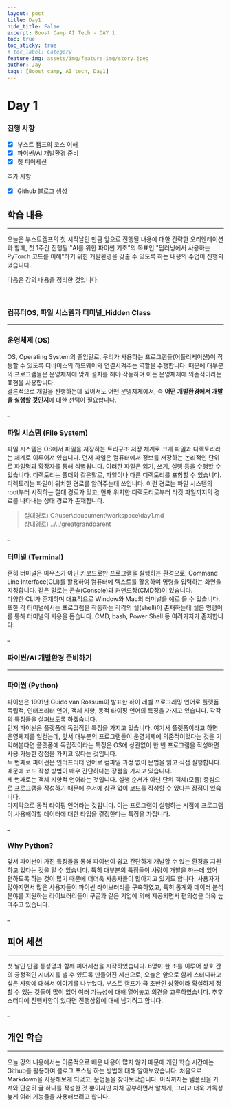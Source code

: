 ```yaml
---
layout: post
title: Day1
hide_title: False
excerpt: Boost Camp AI Tech - DAY 1
toc: true
toc_sticky: true
# toc_label: Category
feature-img: assets/img/feature-img/story.jpeg
author: Jay
tags: [Boost camp, AI tech, Day1]
---
```


# Day 1

### 진행 사항
  - [x] 부스트 캠프의 코스 이해
  - [x] 파이썬/AI 개발환경 준비
  - [x] 첫 피어세션
   
   추가 사항
  - [x] Github 블로그 생성


## 학습 내용
---
오늘은 부스트캠프의 첫 시작날인 만큼 앞으로 진행될 내용에 대한 간략한 오리엔테이션과 함께, 첫 1주간 진행될 "AI를 위한 파이썬 기초"의 목표인 "딥러닝에서 사용하는 PyTorch 코드를 이해"하기 위한 개발환경을 갖출 수 있도록 하는 내용의 수업이 진행되었습니다.

다음은 강의 내용을 정리한 것입니다.

_   

### 컴퓨터OS, 파일 시스템과 터미널_**Hidden Class**
---
### **운영체제 (OS)**
OS, Operating System의 줄임말로, 우리가 사용하는 프로그램들(어플리케이션)이 작동할 수 있도록 디바이스의 하드웨어와 연결시켜주는 역할을 수행합니다. 때문에 대부분의 프로그램들은 운영체제에 맞게 설치를 해야 작동하며 이는 운영체제에 의존적이라는 표현을 사용합니다.  
결론적으로 개발을 진행하는데 있어서도 어떤 운영체제에서, 즉 **어떤 개발환경에서 개발을 실행할 것인지**에 대한 선택이 필요합니다.

_

### **파일 시스템 (File System)**
파일 시스템은 OS에서 파일을 저장하는 트리구조 저장 체계로 크게 파일과 디렉토리라는 체계로 이루어져 있습니다. 먼저 파일은 컴퓨터에서 정보를 저장하는 논리적인 단위로 파일명과 확장자를 통해 식별됩니다. 이러한 파일은 읽기, 쓰기, 실행 등을 수행할 수 있습니다. 디렉토리는 폴더와 같은말로, 파일이나 다른 디렉토리를 포함할 수 있습니다.  
디렉토리는 파일이 위치한 경로를 알려주는데 쓰입니다. 이런 경로는 파일 시스템의 root부터 시작하는 절대 경로가 있고, 현재 위치한 디렉토리로부터 타깃 파일까지의 경로를 나타내는 상대 경로가 존재합니다.

>절대경로) C:\user\doucument\workspace\day1.md   
상대경로) ../../greatgrandparent

_

### **터미널 (Terminal)**

흔히 터미널은 마우스가 아닌 키보드로만 프로그램을 실행하는 환경으로, Command Line Interface(CLI)를 활용하여 컴퓨터에 텍스트를 활용하여 명령을 입력하는 화면을 지칭합니다. 같은 말로는 콘솔(Console)과 커맨드창(CMD창)이 있습니다.   
다양한 CLI가 존재하며 대표적으로 Window와 Mac의 터미널을 예로 들 수 있습니다. 또한 각 터미널에서는 프로그램을 작동하는 각각의 쉘(shell)이 존재하는데 쉘은 명령어를 통해 터미널의 사용을 돕습니다. CMD, bash, Power Shell 등 여려가지가 존재합니다.

_

### 파이썬/AI 개발환경 준비하기
---
### **파이썬 (Python)**

파이썬은 1991년 Guido van Rossum이 발표한 하이 레벨 프로그래밍 언어로 플랫폼 독립적, 인터프리터 언어, 객체 지향, 동적 타이핑 언어의 특징을 가지고 있습니다. 각각의 특징들을 살펴보도록 하겠습니다.  
먼저 파이썬은 플랫폼에 독립적인 특징을 가지고 있습니다. 여기서 플랫폼이라고 하면 운영체제를 일컫는데, 앞서 대부분의 프로그램들이 운영체제에 의존적이었다는 것을 기억해본다면 플랫폼에 독립적이라는 특징은 OS에 상관없이 한 번 프로그램을 작성하면 사용 가능한 장점을 가지고 있다는 것입니다.  
두 번째로 파이썬은 인터프리터 언어로 컴파일 과정 없이 문법을 읽고 직접 실행합니다. 때문에 코드 작성 방법이 매우 간단하다는 장점을 가지고 있습니다.   
세 번째로는 객체 지향적 언어라는 것입니다. 실행 순서가 아닌 단위 객체(모듈) 중심으로 프로그램을 작성하기 때문에 순서에 상관 없이 코드를 작성할 수 있다는 장점이 있습니다.  
마지막으로 동적 타이핑 언어라는 것입니다. 이는 프로그램이 실행하는 시점에 프로그램이 사용해야할 데이터에 대한 타입을 결정한다는 특징을 가집니다.

_

### **Why Python?**

앞서 파이썬이 가진 특징들을 통해 파이썬이 쉽고 간단하게 개발할 수 있는 환경을 지원하고 있다는 것을 알 수 있습니다. 특히 대부분의 특징들이 사람이 개발을 하는데 있어 편하도록 하는 것이 많기 때문에 더더욱 사용자들이 많아지고 있기도 합니다. 사용자가 많아지면서 많은 사용자들이 파이썬 라이브러리를 구축하였고, 특히 통계와 데이터 분석 분야를 지원하는 라이브러리들이 구글과 같은 기업에 의해 제공되면서 편의성을 더욱 높여주고 있습니다.

_

## 피어 세션
---
첫 날인 만큼 통성명과 함께 피어세션을 시작하였습니다. 6명이 한 조를 이루어 상호 간의 긍정적인 시너지를 낼 수 있도록 만들어진 세션으로, 오늘은 앞으로 함께 스터디하고 싶은 사항에 대해서 이야기를 나누었다. 부스트 캠프가 극 초반인 상황이라 확실하게 정할 수 있는 것들이 많이 없어 여러 가능성에 대해 열어놓고 의견을 교류하였습니다. 추후 스터디에 진행사항이 있다면 진행상황에 대해 남기려고 합니다.

_

## 개인 학습
--- 
오늘 강의 내용에서는 이론적으로 배운 내용이 많지 않기 때문에 개인 학습 시간에는 Github를 활용하여 블로그 포스팅 하는 방법에 대해 알아보았습니다. 처음으로 Markdown을 사용해보게 되었고, 문법들을 찾아보았습니다. 아직까지는 템플릿을 가져와 단순히 글 하나를 작성한 것 뿐이지만 차차 공부하면서 알차게, 그리고 더욱 가독성 높게 여러 기능들을 사용해보려고 합니다. 

